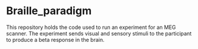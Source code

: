 # Braille_paradigm
This repository holds the code used to run an experiment for an MEG scanner. 
The experiment sends visual and sensory stimuli to the participant to produce a beta response in the brain.
